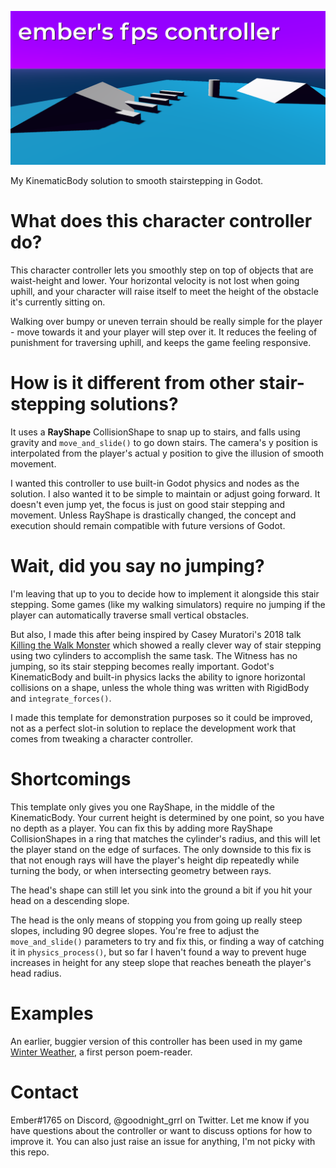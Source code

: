 ![ember's fps controller titlecard](titlecard.png)

My KinematicBody solution to smooth stairstepping in Godot.

# What does this character controller do?

This character controller lets you smoothly step on top of objects that are waist-height and lower. Your horizontal velocity is not lost when going uphill, and your character will raise itself to meet the height of the obstacle it's currently sitting on.

Walking over bumpy or uneven terrain should be really simple for the player - move towards it and your player will step over it. It reduces the feeling of punishment for traversing uphill, and keeps the game feeling responsive.

# How is it different from other stair-stepping solutions?

It uses a **RayShape** CollisionShape to snap up to stairs, and falls using gravity and `move_and_slide()` to go down stairs. The camera's y position is interpolated from the player's actual y position to give the illusion of smooth movement.

I wanted this controller to use built-in Godot physics and nodes as the solution. I also wanted it to be simple to maintain or adjust going forward. It doesn't even jump yet, the focus is just on good stair stepping and movement. Unless RayShape is drastically changed, the concept and execution should remain compatible with future versions of Godot.

# Wait, did you say no jumping?

I'm leaving that up to you to decide how to implement it alongside this stair stepping. Some games (like my walking simulators) require no jumping if the player can automatically traverse small vertical obstacles.

But also, I made this after being inspired by Casey Muratori's 2018 talk [Killing the Walk Monster](https://www.youtube.com/watch?v=YE8MVNMzpbo) which showed a really clever way of stair stepping using two cylinders to accomplish the same task. The Witness has no jumping, so its stair stepping becomes really important. Godot's KinematicBody and built-in physics lacks the ability to ignore horizontal collisions on a shape, unless the whole thing was written with RigidBody and `integrate_forces()`.

I made this template for demonstration purposes so it could be improved, not as a perfect slot-in solution to replace the development work that comes from tweaking a character controller.

# Shortcomings

This template only gives you one RayShape, in the middle of the KinematicBody. Your current height is determined by one point, so you have no depth as a player. You can fix this by adding more RayShape CollisionShapes in a ring that matches the cylinder's radius, and this will let the player stand on the edge of surfaces. The only downside to this fix is that not enough rays will have the player's height dip repeatedly while turning the body, or when intersecting geometry between rays.

The head's shape can still let you sink into the ground a bit if you hit your head on a descending slope.

The head is the only means of stopping you from going up really steep slopes, including 90 degree slopes. You're free to adjust the `move_and_slide()` parameters to try and fix this, or finding a way of catching it in `physics_process()`, but so far I haven't found a way to prevent huge increases in height for any steep slope that reaches beneath the player's head radius.

# Examples
An earlier, buggier version of this controller has been used in my game [Winter Weather](https://deertears.itch.io/winter-weather), a first person poem-reader.

# Contact

Ember#1765 on Discord, @goodnight_grrl on Twitter. Let me know if you have questions about the controller or want to discuss options for how to improve it. You can also just raise an issue for anything, I'm not picky with this repo.

